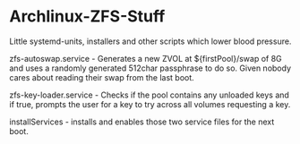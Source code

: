 # Archlinux-ZFS-Stuff
Little systemd-units, installers and other scripts which lower blood pressure.

zfs-autoswap.service    - Generates a new ZVOL at ${firstPool}/swap of 8G and uses a randomly generated 512char passphrase to do so. Given nobody cares about reading their swap from the last boot.

zfs-key-loader.service  - Checks if the pool contains any unloaded keys and if true, prompts the user for a key to try across all volumes requesting a key.

installServices         - installs and enables those two service files for the next boot.
